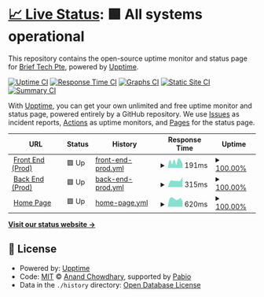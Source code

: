 # [📈 Live Status](https://Brief-Tech-Pte.github.io/brieftech-uptime): <!--live status--> **🟩 All systems operational**

This repository contains the open-source uptime monitor and status page for [Brief Tech Pte](https://brieftech.ai), powered by [Upptime](https://github.com/upptime/upptime).

[![Uptime CI](https://github.com/Brief-Tech-Pte/brieftech-uptime/workflows/Uptime%20CI/badge.svg)](https://github.com/Brief-Tech-Pte/brieftech-uptime/actions?query=workflow%3A%22Uptime+CI%22)
[![Response Time CI](https://github.com/Brief-Tech-Pte/brieftech-uptime/workflows/Response%20Time%20CI/badge.svg)](https://github.com/Brief-Tech-Pte/brieftech-uptime/actions?query=workflow%3A%22Response+Time+CI%22)
[![Graphs CI](https://github.com/Brief-Tech-Pte/brieftech-uptime/workflows/Graphs%20CI/badge.svg)](https://github.com/Brief-Tech-Pte/brieftech-uptime/actions?query=workflow%3A%22Graphs+CI%22)
[![Static Site CI](https://github.com/Brief-Tech-Pte/brieftech-uptime/workflows/Static%20Site%20CI/badge.svg)](https://github.com/Brief-Tech-Pte/brieftech-uptime/actions?query=workflow%3A%22Static+Site+CI%22)
[![Summary CI](https://github.com/Brief-Tech-Pte/brieftech-uptime/workflows/Summary%20CI/badge.svg)](https://github.com/Brief-Tech-Pte/brieftech-uptime/actions?query=workflow%3A%22Summary+CI%22)

With [Upptime](https://upptime.js.org), you can get your own unlimited and free uptime monitor and status page, powered entirely by a GitHub repository. We use [Issues](https://github.com/Brief-Tech-Pte/brieftech-uptime/issues) as incident reports, [Actions](https://github.com/Brief-Tech-Pte/brieftech-uptime/actions) as uptime monitors, and [Pages](https://Brief-Tech-Pte.github.io/brieftech-uptime) for the status page.

<!--start: status pages-->
<!-- This summary is generated by Upptime (https://github.com/upptime/upptime) -->
<!-- Do not edit this manually, your changes will be overwritten -->
<!-- prettier-ignore -->
| URL | Status | History | Response Time | Uptime |
| --- | ------ | ------- | ------------- | ------ |
| <img alt="" src="https://icons.duckduckgo.com/ip3/discover.brieftech.ai.ico" height="13"> [Front End (Prod)](https://discover.brieftech.ai) | 🟩 Up | [front-end-prod.yml](https://github.com/Brief-Tech-Pte/brieftech-uptime/commits/HEAD/history/front-end-prod.yml) | <details><summary><img alt="Response time graph" src="./graphs/front-end-prod/response-time-week.png" height="20"> 191ms</summary><br><a href="https://Brief-Tech-Pte.github.io/brieftech-uptime/history/front-end-prod"><img alt="Response time 191" src="https://img.shields.io/endpoint?url=https%3A%2F%2Fraw.githubusercontent.com%2FBrief-Tech-Pte%2Fbrieftech-uptime%2FHEAD%2Fapi%2Ffront-end-prod%2Fresponse-time.json"></a><br><a href="https://Brief-Tech-Pte.github.io/brieftech-uptime/history/front-end-prod"><img alt="24-hour response time 118" src="https://img.shields.io/endpoint?url=https%3A%2F%2Fraw.githubusercontent.com%2FBrief-Tech-Pte%2Fbrieftech-uptime%2FHEAD%2Fapi%2Ffront-end-prod%2Fresponse-time-day.json"></a><br><a href="https://Brief-Tech-Pte.github.io/brieftech-uptime/history/front-end-prod"><img alt="7-day response time 191" src="https://img.shields.io/endpoint?url=https%3A%2F%2Fraw.githubusercontent.com%2FBrief-Tech-Pte%2Fbrieftech-uptime%2FHEAD%2Fapi%2Ffront-end-prod%2Fresponse-time-week.json"></a><br><a href="https://Brief-Tech-Pte.github.io/brieftech-uptime/history/front-end-prod"><img alt="30-day response time 191" src="https://img.shields.io/endpoint?url=https%3A%2F%2Fraw.githubusercontent.com%2FBrief-Tech-Pte%2Fbrieftech-uptime%2FHEAD%2Fapi%2Ffront-end-prod%2Fresponse-time-month.json"></a><br><a href="https://Brief-Tech-Pte.github.io/brieftech-uptime/history/front-end-prod"><img alt="1-year response time 191" src="https://img.shields.io/endpoint?url=https%3A%2F%2Fraw.githubusercontent.com%2FBrief-Tech-Pte%2Fbrieftech-uptime%2FHEAD%2Fapi%2Ffront-end-prod%2Fresponse-time-year.json"></a></details> | <details><summary><a href="https://Brief-Tech-Pte.github.io/brieftech-uptime/history/front-end-prod">100.00%</a></summary><a href="https://Brief-Tech-Pte.github.io/brieftech-uptime/history/front-end-prod"><img alt="All-time uptime 100.00%" src="https://img.shields.io/endpoint?url=https%3A%2F%2Fraw.githubusercontent.com%2FBrief-Tech-Pte%2Fbrieftech-uptime%2FHEAD%2Fapi%2Ffront-end-prod%2Fuptime.json"></a><br><a href="https://Brief-Tech-Pte.github.io/brieftech-uptime/history/front-end-prod"><img alt="24-hour uptime 100.00%" src="https://img.shields.io/endpoint?url=https%3A%2F%2Fraw.githubusercontent.com%2FBrief-Tech-Pte%2Fbrieftech-uptime%2FHEAD%2Fapi%2Ffront-end-prod%2Fuptime-day.json"></a><br><a href="https://Brief-Tech-Pte.github.io/brieftech-uptime/history/front-end-prod"><img alt="7-day uptime 100.00%" src="https://img.shields.io/endpoint?url=https%3A%2F%2Fraw.githubusercontent.com%2FBrief-Tech-Pte%2Fbrieftech-uptime%2FHEAD%2Fapi%2Ffront-end-prod%2Fuptime-week.json"></a><br><a href="https://Brief-Tech-Pte.github.io/brieftech-uptime/history/front-end-prod"><img alt="30-day uptime 100.00%" src="https://img.shields.io/endpoint?url=https%3A%2F%2Fraw.githubusercontent.com%2FBrief-Tech-Pte%2Fbrieftech-uptime%2FHEAD%2Fapi%2Ffront-end-prod%2Fuptime-month.json"></a><br><a href="https://Brief-Tech-Pte.github.io/brieftech-uptime/history/front-end-prod"><img alt="1-year uptime 100.00%" src="https://img.shields.io/endpoint?url=https%3A%2F%2Fraw.githubusercontent.com%2FBrief-Tech-Pte%2Fbrieftech-uptime%2FHEAD%2Fapi%2Ffront-end-prod%2Fuptime-year.json"></a></details>
| <img alt="" src="https://discover.brieftech.ai/favicon.ico" height="13"> [Back End (Prod)](https://asia-southeast1-brief-tech.cloudfunctions.net/genCall2) | 🟩 Up | [back-end-prod.yml](https://github.com/Brief-Tech-Pte/brieftech-uptime/commits/HEAD/history/back-end-prod.yml) | <details><summary><img alt="Response time graph" src="./graphs/back-end-prod/response-time-week.png" height="20"> 315ms</summary><br><a href="https://Brief-Tech-Pte.github.io/brieftech-uptime/history/back-end-prod"><img alt="Response time 315" src="https://img.shields.io/endpoint?url=https%3A%2F%2Fraw.githubusercontent.com%2FBrief-Tech-Pte%2Fbrieftech-uptime%2FHEAD%2Fapi%2Fback-end-prod%2Fresponse-time.json"></a><br><a href="https://Brief-Tech-Pte.github.io/brieftech-uptime/history/back-end-prod"><img alt="24-hour response time 442" src="https://img.shields.io/endpoint?url=https%3A%2F%2Fraw.githubusercontent.com%2FBrief-Tech-Pte%2Fbrieftech-uptime%2FHEAD%2Fapi%2Fback-end-prod%2Fresponse-time-day.json"></a><br><a href="https://Brief-Tech-Pte.github.io/brieftech-uptime/history/back-end-prod"><img alt="7-day response time 315" src="https://img.shields.io/endpoint?url=https%3A%2F%2Fraw.githubusercontent.com%2FBrief-Tech-Pte%2Fbrieftech-uptime%2FHEAD%2Fapi%2Fback-end-prod%2Fresponse-time-week.json"></a><br><a href="https://Brief-Tech-Pte.github.io/brieftech-uptime/history/back-end-prod"><img alt="30-day response time 315" src="https://img.shields.io/endpoint?url=https%3A%2F%2Fraw.githubusercontent.com%2FBrief-Tech-Pte%2Fbrieftech-uptime%2FHEAD%2Fapi%2Fback-end-prod%2Fresponse-time-month.json"></a><br><a href="https://Brief-Tech-Pte.github.io/brieftech-uptime/history/back-end-prod"><img alt="1-year response time 315" src="https://img.shields.io/endpoint?url=https%3A%2F%2Fraw.githubusercontent.com%2FBrief-Tech-Pte%2Fbrieftech-uptime%2FHEAD%2Fapi%2Fback-end-prod%2Fresponse-time-year.json"></a></details> | <details><summary><a href="https://Brief-Tech-Pte.github.io/brieftech-uptime/history/back-end-prod">100.00%</a></summary><a href="https://Brief-Tech-Pte.github.io/brieftech-uptime/history/back-end-prod"><img alt="All-time uptime 100.00%" src="https://img.shields.io/endpoint?url=https%3A%2F%2Fraw.githubusercontent.com%2FBrief-Tech-Pte%2Fbrieftech-uptime%2FHEAD%2Fapi%2Fback-end-prod%2Fuptime.json"></a><br><a href="https://Brief-Tech-Pte.github.io/brieftech-uptime/history/back-end-prod"><img alt="24-hour uptime 100.00%" src="https://img.shields.io/endpoint?url=https%3A%2F%2Fraw.githubusercontent.com%2FBrief-Tech-Pte%2Fbrieftech-uptime%2FHEAD%2Fapi%2Fback-end-prod%2Fuptime-day.json"></a><br><a href="https://Brief-Tech-Pte.github.io/brieftech-uptime/history/back-end-prod"><img alt="7-day uptime 100.00%" src="https://img.shields.io/endpoint?url=https%3A%2F%2Fraw.githubusercontent.com%2FBrief-Tech-Pte%2Fbrieftech-uptime%2FHEAD%2Fapi%2Fback-end-prod%2Fuptime-week.json"></a><br><a href="https://Brief-Tech-Pte.github.io/brieftech-uptime/history/back-end-prod"><img alt="30-day uptime 100.00%" src="https://img.shields.io/endpoint?url=https%3A%2F%2Fraw.githubusercontent.com%2FBrief-Tech-Pte%2Fbrieftech-uptime%2FHEAD%2Fapi%2Fback-end-prod%2Fuptime-month.json"></a><br><a href="https://Brief-Tech-Pte.github.io/brieftech-uptime/history/back-end-prod"><img alt="1-year uptime 100.00%" src="https://img.shields.io/endpoint?url=https%3A%2F%2Fraw.githubusercontent.com%2FBrief-Tech-Pte%2Fbrieftech-uptime%2FHEAD%2Fapi%2Fback-end-prod%2Fuptime-year.json"></a></details>
| <img alt="" src="https://icons.duckduckgo.com/ip3/brieftech.ai.ico" height="13"> [Home Page](https://brieftech.ai) | 🟩 Up | [home-page.yml](https://github.com/Brief-Tech-Pte/brieftech-uptime/commits/HEAD/history/home-page.yml) | <details><summary><img alt="Response time graph" src="./graphs/home-page/response-time-week.png" height="20"> 620ms</summary><br><a href="https://Brief-Tech-Pte.github.io/brieftech-uptime/history/home-page"><img alt="Response time 620" src="https://img.shields.io/endpoint?url=https%3A%2F%2Fraw.githubusercontent.com%2FBrief-Tech-Pte%2Fbrieftech-uptime%2FHEAD%2Fapi%2Fhome-page%2Fresponse-time.json"></a><br><a href="https://Brief-Tech-Pte.github.io/brieftech-uptime/history/home-page"><img alt="24-hour response time 417" src="https://img.shields.io/endpoint?url=https%3A%2F%2Fraw.githubusercontent.com%2FBrief-Tech-Pte%2Fbrieftech-uptime%2FHEAD%2Fapi%2Fhome-page%2Fresponse-time-day.json"></a><br><a href="https://Brief-Tech-Pte.github.io/brieftech-uptime/history/home-page"><img alt="7-day response time 620" src="https://img.shields.io/endpoint?url=https%3A%2F%2Fraw.githubusercontent.com%2FBrief-Tech-Pte%2Fbrieftech-uptime%2FHEAD%2Fapi%2Fhome-page%2Fresponse-time-week.json"></a><br><a href="https://Brief-Tech-Pte.github.io/brieftech-uptime/history/home-page"><img alt="30-day response time 620" src="https://img.shields.io/endpoint?url=https%3A%2F%2Fraw.githubusercontent.com%2FBrief-Tech-Pte%2Fbrieftech-uptime%2FHEAD%2Fapi%2Fhome-page%2Fresponse-time-month.json"></a><br><a href="https://Brief-Tech-Pte.github.io/brieftech-uptime/history/home-page"><img alt="1-year response time 620" src="https://img.shields.io/endpoint?url=https%3A%2F%2Fraw.githubusercontent.com%2FBrief-Tech-Pte%2Fbrieftech-uptime%2FHEAD%2Fapi%2Fhome-page%2Fresponse-time-year.json"></a></details> | <details><summary><a href="https://Brief-Tech-Pte.github.io/brieftech-uptime/history/home-page">100.00%</a></summary><a href="https://Brief-Tech-Pte.github.io/brieftech-uptime/history/home-page"><img alt="All-time uptime 100.00%" src="https://img.shields.io/endpoint?url=https%3A%2F%2Fraw.githubusercontent.com%2FBrief-Tech-Pte%2Fbrieftech-uptime%2FHEAD%2Fapi%2Fhome-page%2Fuptime.json"></a><br><a href="https://Brief-Tech-Pte.github.io/brieftech-uptime/history/home-page"><img alt="24-hour uptime 100.00%" src="https://img.shields.io/endpoint?url=https%3A%2F%2Fraw.githubusercontent.com%2FBrief-Tech-Pte%2Fbrieftech-uptime%2FHEAD%2Fapi%2Fhome-page%2Fuptime-day.json"></a><br><a href="https://Brief-Tech-Pte.github.io/brieftech-uptime/history/home-page"><img alt="7-day uptime 100.00%" src="https://img.shields.io/endpoint?url=https%3A%2F%2Fraw.githubusercontent.com%2FBrief-Tech-Pte%2Fbrieftech-uptime%2FHEAD%2Fapi%2Fhome-page%2Fuptime-week.json"></a><br><a href="https://Brief-Tech-Pte.github.io/brieftech-uptime/history/home-page"><img alt="30-day uptime 100.00%" src="https://img.shields.io/endpoint?url=https%3A%2F%2Fraw.githubusercontent.com%2FBrief-Tech-Pte%2Fbrieftech-uptime%2FHEAD%2Fapi%2Fhome-page%2Fuptime-month.json"></a><br><a href="https://Brief-Tech-Pte.github.io/brieftech-uptime/history/home-page"><img alt="1-year uptime 100.00%" src="https://img.shields.io/endpoint?url=https%3A%2F%2Fraw.githubusercontent.com%2FBrief-Tech-Pte%2Fbrieftech-uptime%2FHEAD%2Fapi%2Fhome-page%2Fuptime-year.json"></a></details>

<!--end: status pages-->

[**Visit our status website →**](https://Brief-Tech-Pte.github.io/brieftech-uptime)

## 📄 License

- Powered by: [Upptime](https://github.com/upptime/upptime)
- Code: [MIT](./LICENSE) © [Anand Chowdhary](https://anandchowdhary.com), supported by [Pabio](https://pabio.com)
- Data in the `./history` directory: [Open Database License](https://opendatacommons.org/licenses/odbl/1-0/)
